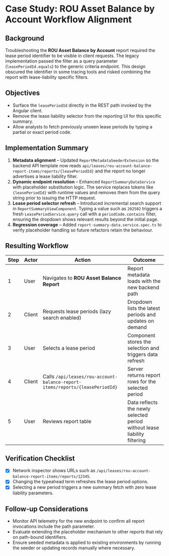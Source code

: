# Case Study: ROU Asset Balance by Account Workflow Alignment

## Background
Troubleshooting the **ROU Asset Balance by Account** report required the lease period identifier to be visible in client requests. The legacy implementation passed the filter as a query parameter (`leasePeriodId.equals`) to the generic criteria endpoint. This design obscured the identifier in some tracing tools and risked combining the report with lease-liability specific filters.

## Objectives
* Surface the `leasePeriodId` directly in the REST path invoked by the Angular client.
* Remove the lease liability selector from the reporting UI for this specific summary.
* Allow analysts to fetch previously unseen lease periods by typing a partial or exact period code.

## Implementation Summary
1. **Metadata alignment** – Updated `ReportMetadataSeederExtension` so the backend API template now reads `api/leases/rou-account-balance-report-items/reports/{leasePeriodId}` and the report no longer advertises a lease liability filter.
2. **Dynamic endpoint resolution** – Enhanced `ReportSummaryDataService` with placeholder substitution logic. The service replaces tokens like `{leasePeriodId}` with runtime values and removes them from the query string prior to issuing the HTTP request.
3. **Lease period selector refresh** – Introduced incremental search support in `ReportSummaryViewComponent`. Typing a value such as `202502` triggers a fresh `LeasePeriodService.query` call with a `periodCode.contains` filter, ensuring the dropdown shows relevant results beyond the initial page.
4. **Regression coverage** – Added `report-summary-data.service.spec.ts` to verify placeholder handling so future refactors retain the behaviour.

## Resulting Workflow
| Step | Actor | Action | Outcome |
| --- | --- | --- | --- |
| 1 | User | Navigates to **ROU Asset Balance Report** | Report metadata loads with the new backend path |
| 2 | Client | Requests lease periods (lazy search enabled) | Dropdown lists the latest periods and updates on demand |
| 3 | User | Selects a lease period | Component stores the selection and triggers data refresh |
| 4 | Client | Calls `/api/leases/rou-account-balance-report-items/reports/{leasePeriodId}` | Server returns report rows for the selected period |
| 5 | User | Reviews report table | Data reflects the newly selected period without lease liability filtering |

## Verification Checklist
- [x] Network inspector shows URLs such as `/api/leases/rou-account-balance-report-items/reports/12345`.
- [x] Changing the typeahead term refreshes the lease period options.
- [x] Selecting a new period triggers a new summary fetch with zero lease liability parameters.

## Follow-up Considerations
* Monitor API telemetry for the new endpoint to confirm all report invocations include the path parameter.
* Evaluate extending the placeholder mechanism to other reports that rely on path-bound identifiers.
* Ensure seeded metadata is applied to existing environments by running the seeder or updating records manually where necessary.


